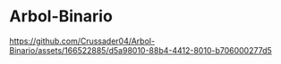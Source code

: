 # Arbol-Binario
https://github.com/Crussader04/Arbol-Binario/assets/166522885/d5a98010-88b4-4412-8010-b706000277d5

